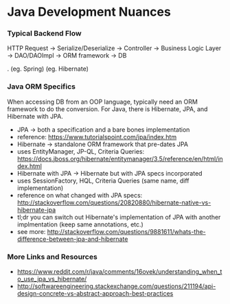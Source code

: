 # Java Development Nuances

### Typical Backend Flow
HTTP Request -> Serialize/Deserialize -> Controller  -> Business Logic Layer -> DAO/DAOImpl -> ORM framework -> DB

.                                       (eg. Spring)                                           (eg. Hibernate)

### Java ORM Specifics
When accessing DB from an OOP language, typically need an ORM framework to do the conversion. For Java, there is Hibernate, JPA, and Hibernate with JPA.
* JPA -> both a specification and a bare bones implementation
 * reference: https://www.tutorialspoint.com/jpa/index.htm
* Hibernate -> standalone ORM framework that pre-dates JPA
 * uses EntityManager, JP-QL, Criteria Queries: https://docs.jboss.org/hibernate/entitymanager/3.5/reference/en/html/index.html
* Hibernate with JPA -> Hibernate but with JPA specs incorporated
 * uses SessionFactory, HQL, Criteria Queries (same name, diff implementation)
 * reference on what changed with JPA specs: http://stackoverflow.com/questions/20820880/hibernate-native-vs-hibernate-jpa
 * tl;dr you can switch out Hibernate's implementation of JPA with another implmentation (keep same annotations, etc.)
 * see more: http://stackoverflow.com/questions/9881611/whats-the-difference-between-jpa-and-hibernate

### More Links and Resources
* https://www.reddit.com/r/java/comments/16ovek/understanding_when_to_use_jpa_vs_hibernate/
* http://softwareengineering.stackexchange.com/questions/211194/api-design-concrete-vs-abstract-approach-best-practices

